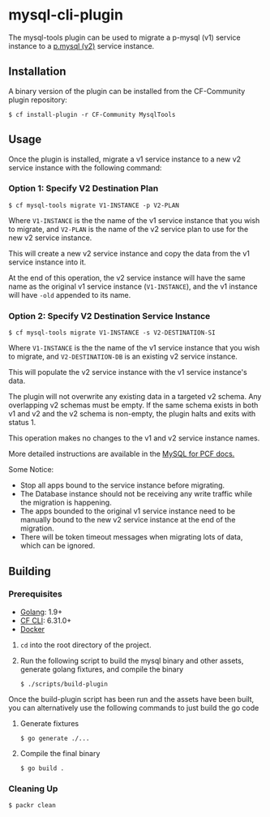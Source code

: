 # mysql-cli-plugin

The mysql-tools plugin can be used to migrate a p-mysql (v1) service instance to a [p.mysql (v2)](https://network.pivotal.io/products/pivotal-mysql/) service instance.

## Installation

A binary version of the plugin can be installed from the CF-Community plugin repository:
```
$ cf install-plugin -r CF-Community MysqlTools
```

## Usage

Once the plugin is installed, migrate a v1 service instance to a new v2 service instance with the following command:

### Option 1: Specify V2 Destination Plan
```
$ cf mysql-tools migrate V1-INSTANCE -p V2-PLAN
```

Where `V1-INSTANCE` is the the name of the v1 service instance that you wish to migrate, and `V2-PLAN` is the name of the v2 service plan to use for the new v2 service instance.

This will create a new v2 service instance and copy the data from the v1 service instance into it.

At the end of this operation, the v2 service instance will have the same name as the original v1 service instance (`V1-INSTANCE`),
and the v1 instance will have `-old` appended to its name.

### Option 2: Specify V2 Destination Service Instance
```
$ cf mysql-tools migrate V1-INSTANCE -s V2-DESTINATION-SI
```

Where `V1-INSTANCE` is the the name of the v1 service instance that you wish to migrate,
and `V2-DESTINATION-DB` is an existing v2 service instance.

This will populate the v2 service instance with the v1 service instance's data. 

The plugin will not overwrite any existing data in a targeted v2 schema. 
Any overlapping v2 schemas must be empty.
If the same schema exists in both v1 and v2 and the v2 schema is non-empty, the plugin halts and exits with status 1.

This operation makes no changes to the v1 and v2 service instance names.

More detailed instructions are available in the [MySQL for PCF docs.](http://docs.pivotal.io/p-mysql/2-3/migrate-to-v2.html)

Some Notice:
* Stop all apps bound to the service instance before migrating.
* The Database instance should not be receiving any write traffic while the migration is happening.
* The apps bounded to the original v1 service instance need to be manually bound to the new v2 service instance at the end of the migration.
* There will be token timeout messages when migrating lots of data, which can be ignored.

## Building

### Prerequisites

* [Golang](https://golang.org/): 1.9+
* [CF CLI](https://github.com/cloudfoundry/cli): 6.31.0+
* [Docker](https://www.docker.com/)

1. `cd` into the root directory of the project.
1. Run the following script to build the mysql binary and other assets, generate golang fixtures, and compile the binary
   
   ```
   $ ./scripts/build-plugin
   ```

Once the build-plugin script has been run and the assets have been built, you can alternatively use the following commands to just build the go code
1. Generate fixtures
   ```
   $ go generate ./...
   ```
1. Compile the final binary
   ```
   $ go build .
   ```

### Cleaning Up

```
$ packr clean
```
